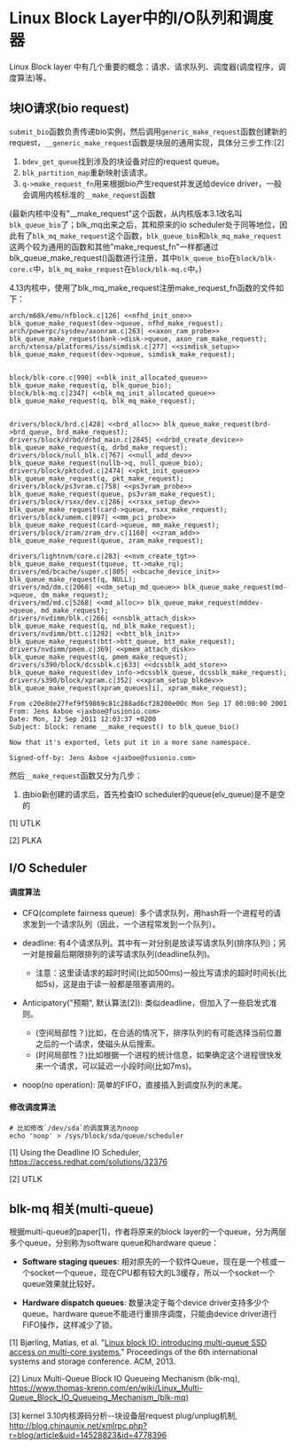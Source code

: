 # Linux Block Layer中的I/O队列和调度器

Linux Block layer 中有几个重要的概念：请求、请求队列、调度器(调度程序，调度算法)等。

## 块IO请求(bio request)

`submit_bio`函数负责传递bio实例，然后调用`generic_make_request`函数创建新的request，`__generic_make_request`函数是块层的通用实现，具体分三步工作:[2]
1. `bdev_get_queue`找到涉及的块设备对应的request queue。
2. `blk_partition_map`重新映射该请求。
3. `q->make_request_fn`用来根据bio产生request并发送给device driver，一般会调用内核标准的`__make_request`函数

(最新内核中没有"__make_request"这个函数，从内核版本3.1改名叫`blk_queue_bio`了；blk_mq出来之后，其和原来的io scheduler处于同等地位，因此有了`blk_mq_make_request`这个函数，`blk_queue_bio`和`blk_mq_make_request`这两个较为通用的函数和其他"make_request_fn"一样都通过blk_queue_make_request()函数进行注册，其中`blk_queue_bio`在`block/blk-core.c`中，`blk_mq_make_request`在`block/blk-mq.c`中。)

4.13内核中，使用了blk_mq_make_request注册make_request_fn函数的文件如下：
```
arch/m68k/emu/nfblock.c|126| <<nfhd_init_one>> blk_queue_make_request(dev->queue, nfhd_make_request);
arch/powerpc/sysdev/axonram.c|263| <<axon_ram_probe>> blk_queue_make_request(bank->disk->queue, axon_ram_make_request);
arch/xtensa/platforms/iss/simdisk.c|277| <<simdisk_setup>> blk_queue_make_request(dev->queue, simdisk_make_request);


block/blk-core.c|990| <<blk_init_allocated_queue>> blk_queue_make_request(q, blk_queue_bio);
block/blk-mq.c|2347| <<blk_mq_init_allocated_queue>> blk_queue_make_request(q, blk_mq_make_request);


drivers/block/brd.c|428| <<brd_alloc>> blk_queue_make_request(brd->brd_queue, brd_make_request);
drivers/block/drbd/drbd_main.c|2845| <<drbd_create_device>> blk_queue_make_request(q, drbd_make_request);
drivers/block/null_blk.c|767| <<null_add_dev>> blk_queue_make_request(nullb->q, null_queue_bio);
drivers/block/pktcdvd.c|2474| <<pkt_init_queue>> blk_queue_make_request(q, pkt_make_request);
drivers/block/ps3vram.c|758| <<ps3vram_probe>> blk_queue_make_request(queue, ps3vram_make_request);
drivers/block/rsxx/dev.c|286| <<rsxx_setup_dev>> blk_queue_make_request(card->queue, rsxx_make_request);
drivers/block/umem.c|897| <<mm_pci_probe>> blk_queue_make_request(card->queue, mm_make_request);
drivers/block/zram/zram_drv.c|1160| <<zram_add>> blk_queue_make_request(queue, zram_make_request);

drivers/lightnvm/core.c|283| <<nvm_create_tgt>> blk_queue_make_request(tqueue, tt->make_rq);
drivers/md/bcache/super.c|805| <<bcache_device_init>> blk_queue_make_request(q, NULL);
drivers/md/dm.c|2068| <<dm_setup_md_queue>> blk_queue_make_request(md->queue, dm_make_request);
drivers/md/md.c|5268| <<md_alloc>> blk_queue_make_request(mddev->queue, md_make_request);
drivers/nvdimm/blk.c|266| <<nsblk_attach_disk>> blk_queue_make_request(q, nd_blk_make_request);
drivers/nvdimm/btt.c|1292| <<btt_blk_init>> blk_queue_make_request(btt->btt_queue, btt_make_request);
drivers/nvdimm/pmem.c|369| <<pmem_attach_disk>> blk_queue_make_request(q, pmem_make_request);
drivers/s390/block/dcssblk.c|633| <<dcssblk_add_store>> blk_queue_make_request(dev_info->dcssblk_queue, dcssblk_make_request);
drivers/s390/block/xpram.c|352| <<xpram_setup_blkdev>> blk_queue_make_request(xpram_queues[i], xpram_make_request);
```

```
From c20e8de27fef9f59869c81c288ad6cf28200e00c Mon Sep 17 00:00:00 2001
From: Jens Axboe <jaxboe@fusionio.com>
Date: Mon, 12 Sep 2011 12:03:37 +0200
Subject: block: rename __make_request() to blk_queue_bio()

Now that it's exported, lets put it in a more sane namespace.

Signed-off-by: Jens Axboe <jaxboe@fusionio.com>
```

然后`__make_request`函数又分为几步：
1. 由bio新创建的请求后，首先检查IO scheduler的queue(elv_queue)是不是空的


[1] UTLK

[2] PLKA

## I/O Scheduler

#### 调度算法

* CFQ(complete fairness queue): 多个请求队列，用hash将一个进程号的请求发到一个请求队列（因此，一个进程常发到一个队列）。

* deadline: 有4个请求队列。其中有一对分别是放读写请求队列(排序队列)；另一对是按最后期限排列的读写请求队列(deadline队列)。

  * 注意：这里读请求的超时时间(比如500ms)一般比写请求的超时时间长(比如5s)，这是由于读一般都是阻塞调用的。

* Anticipatory("预期", 默认算法[2]): 类似deadline，但加入了一些启发式准则。

  * (空间局部性？)比如，在合适的情况下，排序队列的有可能选择当前位置之后的一个请求，使磁头从后搜索。
  * (时间局部性？)比如根据一个进程的统计信息，如果确定这个进程很快发来一个请求，可以延迟一小段时间(比如7ms)。

* noop(no operation): 简单的FIFO，直接插入到调度队列的末尾。

#### 修改调度算法
```
# 比如修改`/dev/sda`的调度算法为noop
echo 'noop' > /sys/block/sda/queue/scheduler
```

[1] Using the Deadline IO Scheduler, https://access.redhat.com/solutions/32376

[2] UTLK

## blk-mq 相关(multi-queue)

根据multi-queue的paper[1]，作者将原来的block layer的一个queue，分为两层多个queue，分别称为software queue和hardware queue：

* **Software staging queues**: 相对原先的一个软件Queue，现在是一个核或一个socket一个queue，现在CPU都有较大的L3缓存，所以一个socket一个queue效果就比较好。

* **Hardware dispatch queues**: 数量决定于每个device driver支持多少个queue。hardware queue不能进行重排序调度，只能由device driver进行FIFO操作，这样减少了锁。

[1] Bjørling, Matias, et al. "[Linux block IO: introducing multi-queue SSD access on multi-core systems.](http://kernel.dk/blk-mq.pdf)" Proceedings of the 6th international systems and storage conference. ACM, 2013.

[2] Linux Multi-Queue Block IO Queueing Mechanism (blk-mq), 
https://www.thomas-krenn.com/en/wiki/Linux_Multi-Queue_Block_IO_Queueing_Mechanism_(blk-mq)

[3] kernel 3.10内核源码分析--块设备层request plug/unplug机制, 
 http://blog.chinaunix.net/xmlrpc.php?r=blog/article&uid=14528823&id=4778396





